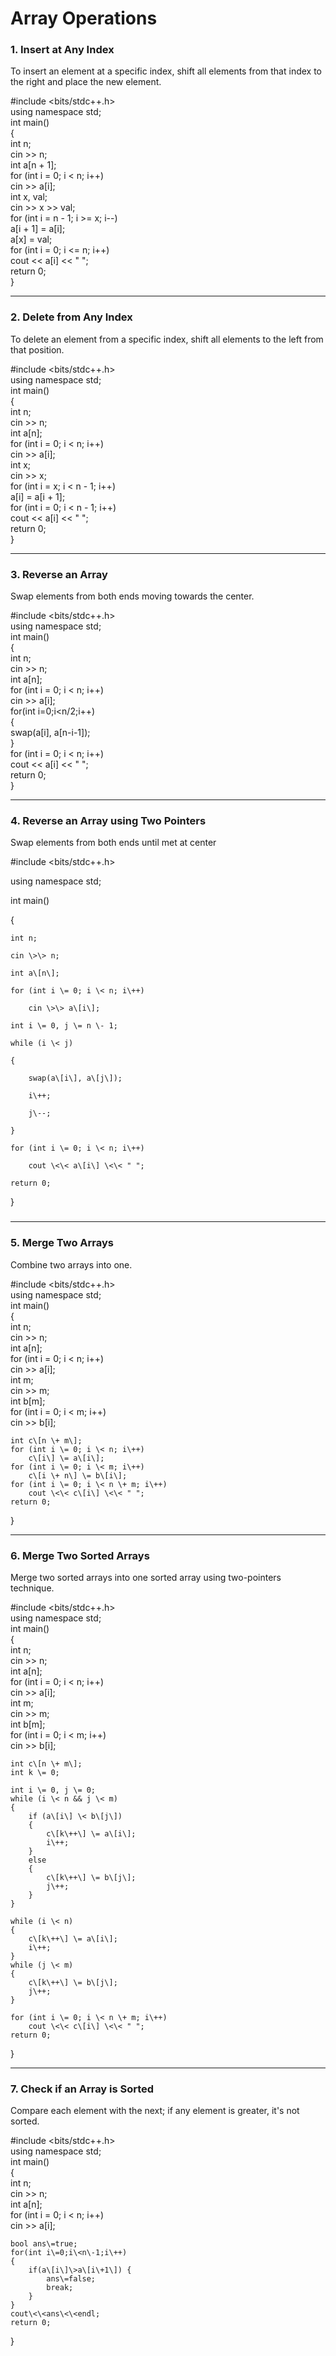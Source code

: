 # **Array Operations**

### **1\. Insert at Any Index**

To insert an element at a specific index, shift all elements from that index to the right and place the new element.

\#include \<bits/stdc++.h\>  
using namespace std;  
int main()  
{  
    int n;  
    cin \>\> n;  
    int a\[n \+ 1\];  
    for (int i \= 0; i \< n; i\++)  
        cin \>\> a\[i\];  
    int x, val;  
    cin \>\> x \>\> val;  
    for (int i \= n \- 1; i \>= x; i\--)  
        a\[i \+ 1\] \= a\[i\];  
    a\[x\] \= val;  
    for (int i \= 0; i \<= n; i\++)  
        cout \<\< a\[i\] \<\< " ";  
    return 0;  
}

---

### **2\. Delete from Any Index**

To delete an element from a specific index, shift all elements to the left from that position.

\#include \<bits/stdc++.h\>  
using namespace std;  
int main()  
{  
    int n;  
    cin \>\> n;  
    int a\[n\];  
    for (int i \= 0; i \< n; i\++)  
        cin \>\> a\[i\];  
    int x;  
    cin \>\> x;  
    for (int i \= x; i \< n \- 1; i\++)  
        a\[i\] \= a\[i \+ 1\];  
    for (int i \= 0; i \< n \- 1; i\++)  
        cout \<\< a\[i\] \<\< " ";  
    return 0;  
}

---

### **3\. Reverse an Array**

Swap elements from both ends moving towards the center.

\#include \<bits/stdc++.h\>  
using namespace std;  
int main()  
{  
    int n;  
    cin \>\> n;  
    int a\[n\];  
    for (int i \= 0; i \< n; i\++)  
        cin \>\> a\[i\];  
    for(int i\=0;i\<n/2;i\++)  
    {  
        swap(a\[i\], a\[n\-i\-1\]);  
    }  
    for (int i \= 0; i \< n; i\++)  
        cout \<\< a\[i\] \<\< " ";  
    return 0;  
}

---

### **4\. Reverse an Array using Two Pointers**

Swap elements from both ends until met at center

\#include \<bits/stdc++.h\>

using namespace std;

int main()

{

    int n;

    cin \>\> n;

    int a\[n\];

    for (int i \= 0; i \< n; i\++)

        cin \>\> a\[i\];

    int i \= 0, j \= n \- 1;

    while (i \< j)

    {

        swap(a\[i\], a\[j\]);

        i\++;

        j\--;

    }

    for (int i \= 0; i \< n; i\++)

        cout \<\< a\[i\] \<\< " ";

    return 0;

}

### 

---

### **5\. Merge Two Arrays**

Combine two arrays into one.

\#include \<bits/stdc++.h\>  
using namespace std;  
int main()  
{  
    int n;  
    cin \>\> n;  
    int a\[n\];  
    for (int i \= 0; i \< n; i\++)  
        cin \>\> a\[i\];  
    int m;  
    cin \>\> m;  
    int b\[m\];  
    for (int i \= 0; i \< m; i\++)  
        cin \>\> b\[i\];

    int c\[n \+ m\];  
    for (int i \= 0; i \< n; i\++)  
        c\[i\] \= a\[i\];  
    for (int i \= 0; i \< m; i\++)  
        c\[i \+ n\] \= b\[i\];  
    for (int i \= 0; i \< n \+ m; i\++)  
        cout \<\< c\[i\] \<\< " ";  
    return 0;  
}

---

### **6\. Merge Two Sorted Arrays**

Merge two sorted arrays into one sorted array using two-pointers technique.

\#include \<bits/stdc++.h\>  
using namespace std;  
int main()  
{  
    int n;  
    cin \>\> n;  
    int a\[n\];  
    for (int i \= 0; i \< n; i\++)  
        cin \>\> a\[i\];  
    int m;  
    cin \>\> m;  
    int b\[m\];  
    for (int i \= 0; i \< m; i\++)  
        cin \>\> b\[i\];

    int c\[n \+ m\];  
    int k \= 0;

    int i \= 0, j \= 0;  
    while (i \< n && j \< m)  
    {  
        if (a\[i\] \< b\[j\])  
        {  
            c\[k\++\] \= a\[i\];  
            i\++;  
        }  
        else  
        {  
            c\[k\++\] \= b\[j\];  
            j\++;  
        }  
    }

    while (i \< n)  
    {  
        c\[k\++\] \= a\[i\];  
        i\++;  
    }  
    while (j \< m)  
    {  
        c\[k\++\] \= b\[j\];  
        j\++;  
    }

    for (int i \= 0; i \< n \+ m; i\++)  
        cout \<\< c\[i\] \<\< " ";  
    return 0;  
}

---

### **7\. Check if an Array is Sorted**

Compare each element with the next; if any element is greater, it's not sorted.

\#include \<bits/stdc++.h\>  
using namespace std;  
int main()  
{  
    int n;  
    cin \>\> n;  
    int a\[n\];  
    for (int i \= 0; i \< n; i\++)  
        cin \>\> a\[i\];  
     
    bool ans\=true;  
    for(int i\=0;i\<n\-1;i\++)  
    {  
        if(a\[i\]\>a\[i\+1\]) {  
            ans\=false;  
            break;  
        }  
    }  
    cout\<\<ans\<\<endl;  
    return 0;  
}


